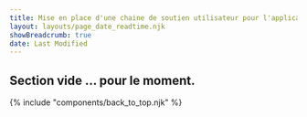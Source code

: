 ```yaml
---
title: Mise en place d'une chaine de soutien utilisateur pour l'application
layout: layouts/page_date_readtime.njk
showBreadcrumb: true
date: Last Modified
---
```


## Section vide ... pour le moment.




{% include "components/back_to_top.njk" %}
